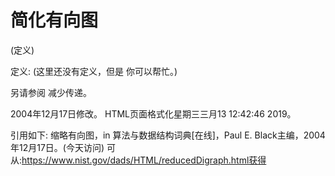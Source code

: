 # 简化有向图


(定义)



定义:
(这里还没有定义，但是
你可以帮忙。)



另请参阅
减少传递。








2004年12月17日修改。
HTML页面格式化星期三三月13 12:42:46 2019。



引用如下:
缩略有向图，in
算法与数据结构词典[在线]，Paul E. Black主编，2004年12月17日。(今天访问)
可从:https://www.nist.gov/dads/HTML/reducedDigraph.html获得
